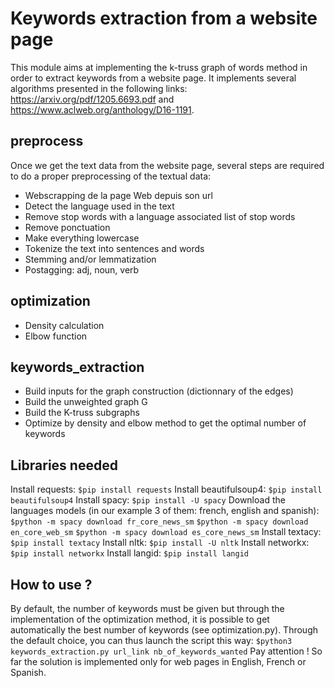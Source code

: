 # Keywords extraction from a website page
This module aims at implementing the k-truss graph of words method in order to extract keywords from a website page. It implements several algorithms presented in the following links: https://arxiv.org/pdf/1205.6693.pdf and https://www.aclweb.org/anthology/D16-1191.

## preprocess
Once we get the text data from the website page, several steps are required to do a proper preprocessing of the textual data:
* Webscrapping de la page Web depuis son url
* Detect the language used in the text
* Remove stop words with a language associated list of stop words
* Remove ponctuation
* Make everything lowercase
* Tokenize the text into sentences and words
* Stemming and/or lemmatization
* Postagging: adj, noun, verb

## optimization
* Density calculation
* Elbow function

## keywords_extraction
* Build inputs for the graph construction (dictionnary of the edges)
* Build the unweighted graph G
* Build the K-truss subgraphs
* Optimize by density and elbow method to get the optimal number of keywords

## Libraries needed
Install requests:
`$pip install requests`
Install beautifulsoup4:
`$pip install beautifulsoup4`
Install spacy:
`$pip install -U spacy`
Download the languages models (in our example 3 of them: french, english and spanish):
`$python -m spacy download fr_core_news_sm`
`$python -m spacy download en_core_web_sm`
`$python -m spacy download es_core_news_sm`
Install textacy:
`$pip install textacy`
Install nltk:
`$pip install -U nltk`
Install networkx:
`$pip install networkx`
Install langid:
`$pip install langid`

## How to use ?
By default, the number of keywords must be given but through the implementation of the optimization method, it is possible to get automatically the best number of keywords (see optimization.py). Through the default choice, you can thus launch the script this way:
`$python3 keywords_extraction.py url_link nb_of_keywords_wanted`
Pay attention ! So far the solution is implemented only for web pages in English, French or Spanish.

